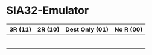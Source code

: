 # SIA32-Emulator

| 3R (11)   | 2R (10) | Dest Only (01)   | No R (00) |
| --------- | ------- | ---------------- | --------- |
|           |         |                  |           |
|           |         |                  |           |
|           |         |                  |           |
|           |         |                  |           |
|           |         |                  |           |
|           |         |                  |           |


